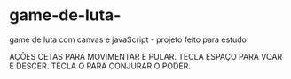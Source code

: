 # game-de-luta-
game de luta com canvas e javaScript  -  projeto feito para estudo

AÇÕES 
CETAS PARA MOVIMENTAR E PULAR.
TECLA ESPAÇO PARA VOAR E DESCER.
TECLA Q PARA CONJURAR O PODER.  
